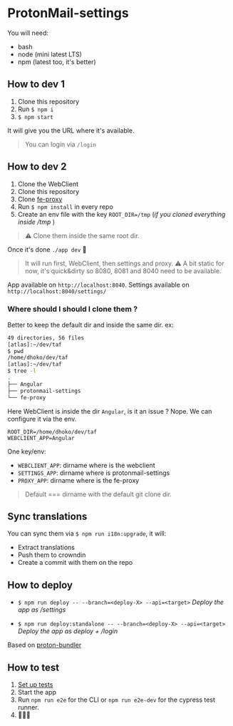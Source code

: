 # ProtonMail-settings

You will need:
- bash
- node (mini latest LTS)
- npm (latest too, it's better)

## How to dev 1

1. Clone this repository
2. Run `$ npm i`
3. `$ npm start`

It will give you the URL where it's available.

> You can login via `/login` 

## How to dev 2

1. Clone the WebClient
2. Clone this repository
3. Clone [fe-proxy](https://github.com/ProtonMail/fe-proxy)
4. Run `$ npm install` in every repo
5. Create an env file with the key `ROOT_DIR=/tmp` (_if you cloned everything inside /tmp_ )

> :warning: Clone them inside the same root dir.

Once it's done `./app dev` :tada:

> It will run first, WebClient, then settings and proxy.
> :warning: A bit static for now, it's quick&dirty so 8080, 8081 and 8040 need to be available.

App available on `http://localhost:8040`.
Settings available on `http://localhost:8040/settings/`

### Where should I should I clone them ?

Better to keep the default dir and inside the same dir.
ex:
```sh
49 directories, 56 files 
[atlas]:~/dev/taf
$ pwd     
/home/dhoko/dev/taf
[atlas]:~/dev/taf
$ tree -l
.
├── Angular
├── protonmail-settings
└── fe-proxy
```

Here WebClient is inside the dir `Angular`, is it an issue ? Nope.
We can configure it via the env.

``` 
ROOT_DIR=/home/dhoko/dev/taf
WEBCLIENT_APP=Angular
``` 

One key/env:
- `WEBCLIENT_APP`: dirname where is the webclient
- `SETTINGS_APP`: dirname where is protonmail-settings
- `PROXY_APP`: dirname where is the fe-proxy

> Default === dirname with the default git clone dir.


## Sync translations

You can sync them via `$ npm run i18n:upgrade`, it will:
- Extract translations
- Push them to crowndin
- Create a commit with them on the repo



## How to deploy

- `$ npm run deploy -- --branch=<deploy-X> --api=<target>`
_Deploy the app as /settings_

- `$ npm run deploy:standalone -- --branch=<deploy-X> --api=<target>`
_Deploy the app as deploy + /login_

Based on [proton-bundler](https://github.com/ProtonMail/proton-bundler)

## How to test
1. [Set up tests](https://github.com/ProtonMail/protonmail-settings/wiki/Working-with-end-to-end-tests)
2. Start the app
3. Run `npm run e2e` for the CLI or `npm run e2e-dev` for the cypress test runner.
4. 🎉🎉🎉


